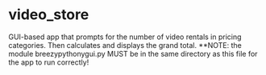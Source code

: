 # video_store
GUI-based app that prompts for the number of video rentals in pricing categories. Then calculates and displays the grand total.
**NOTE: the module breezypythonygui.py MUST be in the same directory as this file for the app to run correctly!
